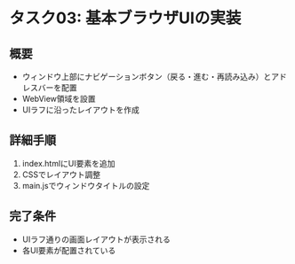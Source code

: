 # タスク03: 基本ブラウザUIの実装

## 概要
- ウィンドウ上部にナビゲーションボタン（戻る・進む・再読み込み）とアドレスバーを配置
- WebView領域を設置
- UIラフに沿ったレイアウトを作成

## 詳細手順
1. index.htmlにUI要素を追加
2. CSSでレイアウト調整
3. main.jsでウィンドウタイトルの設定

## 完了条件
- UIラフ通りの画面レイアウトが表示される
- 各UI要素が配置されている
